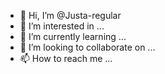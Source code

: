 - 👋 Hi, I’m @Justa-regular
- 👀 I’m interested in ...
- 🌱 I’m currently learning ...
- 💞️ I’m looking to collaborate on ...
- 📫 How to reach me ...

<!---
Justa-regular/Justa-regular is a ✨ special ✨ repository because its `README.md` (this file) appears on your GitHub profile.
You can click the Preview link to take a look at your changes.
--->
